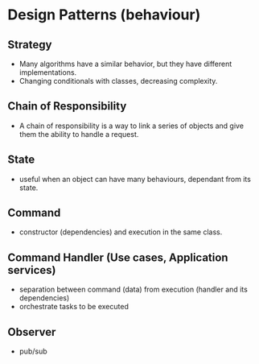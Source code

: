 # Design Patterns (behaviour)
## Strategy
- Many algorithms have a similar behavior, but they have different implementations.
- Changing conditionals with classes, decreasing complexity.

## Chain of Responsibility
- A chain of responsibility is a way to link a series of objects and give them the ability to handle a request.

## State
- useful when an object can have many behaviours, dependant from its state.

## Command
- constructor (dependencies) and execution in the same class.

## Command Handler (Use cases, Application services)
- separation between command (data) from execution (handler and its dependencies)
- orchestrate tasks to be executed

## Observer
- pub/sub
